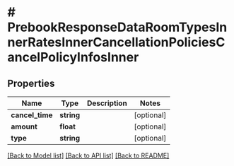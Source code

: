 # # PrebookResponseDataRoomTypesInnerRatesInnerCancellationPoliciesCancelPolicyInfosInner

## Properties

Name | Type | Description | Notes
------------ | ------------- | ------------- | -------------
**cancel_time** | **string** |  | [optional]
**amount** | **float** |  | [optional]
**type** | **string** |  | [optional]

[[Back to Model list]](../../README.md#models) [[Back to API list]](../../README.md#endpoints) [[Back to README]](../../README.md)
